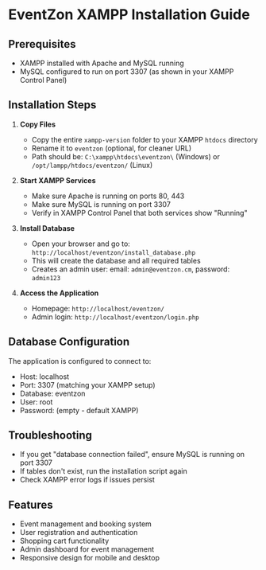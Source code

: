 # EventZon XAMPP Installation Guide

## Prerequisites
- XAMPP installed with Apache and MySQL running
- MySQL configured to run on port 3307 (as shown in your XAMPP Control Panel)

## Installation Steps

1. **Copy Files**
   - Copy the entire `xampp-version` folder to your XAMPP `htdocs` directory
   - Rename it to `eventzon` (optional, for cleaner URL)
   - Path should be: `C:\xampp\htdocs\eventzon\` (Windows) or `/opt/lampp/htdocs/eventzon/` (Linux)

2. **Start XAMPP Services**
   - Make sure Apache is running on ports 80, 443
   - Make sure MySQL is running on port 3307
   - Verify in XAMPP Control Panel that both services show "Running"

3. **Install Database**
   - Open your browser and go to: `http://localhost/eventzon/install_database.php`
   - This will create the database and all required tables
   - Creates an admin user: email: `admin@eventzon.cm`, password: `admin123`

4. **Access the Application**
   - Homepage: `http://localhost/eventzon/`
   - Admin login: `http://localhost/eventzon/login.php`

## Database Configuration
The application is configured to connect to:
- Host: localhost
- Port: 3307 (matching your XAMPP setup)
- Database: eventzon
- User: root
- Password: (empty - default XAMPP)

## Troubleshooting
- If you get "database connection failed", ensure MySQL is running on port 3307
- If tables don't exist, run the installation script again
- Check XAMPP error logs if issues persist

## Features
- Event management and booking system
- User registration and authentication
- Shopping cart functionality
- Admin dashboard for event management
- Responsive design for mobile and desktop